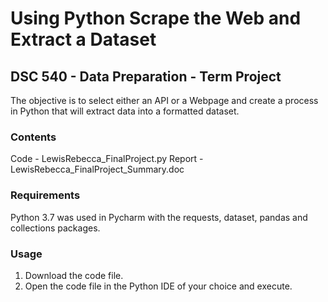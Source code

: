 # Using Python Scrape the Web and Extract a Dataset
## DSC 540 - Data Preparation - Term Project

The objective is to select either an API or a Webpage and create a process in Python that will extract data into a formatted dataset.

### Contents
Code - LewisRebecca_FinalProject.py
Report - LewisRebecca_FinalProject_Summary.doc


### Requirements
Python 3.7 was used in Pycharm with the requests, dataset, pandas and collections packages.

### Usage
1. Download the code file.
3. Open the code file in the Python IDE of your choice and execute.
